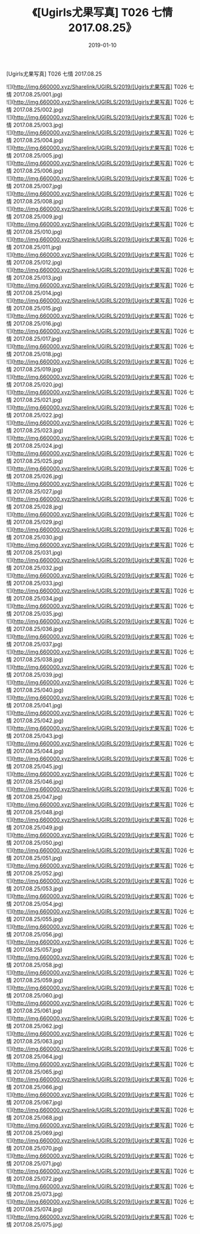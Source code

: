﻿---
layout: post
title:  《[Ugirls尤果写真] T026 七情 2017.08.25》
date:   2019-01-10
img: http://img.660000.xyz/Sharelink/UGIRLS/2019/[Ugirls尤果写真] T026 七情 2017.08.25/000.jpg
categories: [美女, 清纯, 唯美]
---

[Ugirls尤果写真] T026 七情 2017.08.25

 ![](http://img.660000.xyz/Sharelink/UGIRLS/2019/[Ugirls尤果写真] T026 七情 2017.08.25/001.jpg) <br>![](http://img.660000.xyz/Sharelink/UGIRLS/2019/[Ugirls尤果写真] T026 七情 2017.08.25/002.jpg) <br>![](http://img.660000.xyz/Sharelink/UGIRLS/2019/[Ugirls尤果写真] T026 七情 2017.08.25/003.jpg) <br>![](http://img.660000.xyz/Sharelink/UGIRLS/2019/[Ugirls尤果写真] T026 七情 2017.08.25/004.jpg) <br>![](http://img.660000.xyz/Sharelink/UGIRLS/2019/[Ugirls尤果写真] T026 七情 2017.08.25/005.jpg) <br>![](http://img.660000.xyz/Sharelink/UGIRLS/2019/[Ugirls尤果写真] T026 七情 2017.08.25/006.jpg) <br>![](http://img.660000.xyz/Sharelink/UGIRLS/2019/[Ugirls尤果写真] T026 七情 2017.08.25/007.jpg) <br>![](http://img.660000.xyz/Sharelink/UGIRLS/2019/[Ugirls尤果写真] T026 七情 2017.08.25/008.jpg) <br>![](http://img.660000.xyz/Sharelink/UGIRLS/2019/[Ugirls尤果写真] T026 七情 2017.08.25/009.jpg) <br>![](http://img.660000.xyz/Sharelink/UGIRLS/2019/[Ugirls尤果写真] T026 七情 2017.08.25/010.jpg) <br>![](http://img.660000.xyz/Sharelink/UGIRLS/2019/[Ugirls尤果写真] T026 七情 2017.08.25/011.jpg) <br>![](http://img.660000.xyz/Sharelink/UGIRLS/2019/[Ugirls尤果写真] T026 七情 2017.08.25/012.jpg) <br>![](http://img.660000.xyz/Sharelink/UGIRLS/2019/[Ugirls尤果写真] T026 七情 2017.08.25/013.jpg) <br>![](http://img.660000.xyz/Sharelink/UGIRLS/2019/[Ugirls尤果写真] T026 七情 2017.08.25/014.jpg) <br>![](http://img.660000.xyz/Sharelink/UGIRLS/2019/[Ugirls尤果写真] T026 七情 2017.08.25/015.jpg) <br>![](http://img.660000.xyz/Sharelink/UGIRLS/2019/[Ugirls尤果写真] T026 七情 2017.08.25/016.jpg) <br>![](http://img.660000.xyz/Sharelink/UGIRLS/2019/[Ugirls尤果写真] T026 七情 2017.08.25/017.jpg) <br>![](http://img.660000.xyz/Sharelink/UGIRLS/2019/[Ugirls尤果写真] T026 七情 2017.08.25/018.jpg) <br>![](http://img.660000.xyz/Sharelink/UGIRLS/2019/[Ugirls尤果写真] T026 七情 2017.08.25/019.jpg) <br>![](http://img.660000.xyz/Sharelink/UGIRLS/2019/[Ugirls尤果写真] T026 七情 2017.08.25/020.jpg) <br>![](http://img.660000.xyz/Sharelink/UGIRLS/2019/[Ugirls尤果写真] T026 七情 2017.08.25/021.jpg) <br>![](http://img.660000.xyz/Sharelink/UGIRLS/2019/[Ugirls尤果写真] T026 七情 2017.08.25/022.jpg) <br>![](http://img.660000.xyz/Sharelink/UGIRLS/2019/[Ugirls尤果写真] T026 七情 2017.08.25/023.jpg) <br>![](http://img.660000.xyz/Sharelink/UGIRLS/2019/[Ugirls尤果写真] T026 七情 2017.08.25/024.jpg) <br>![](http://img.660000.xyz/Sharelink/UGIRLS/2019/[Ugirls尤果写真] T026 七情 2017.08.25/025.jpg) <br>![](http://img.660000.xyz/Sharelink/UGIRLS/2019/[Ugirls尤果写真] T026 七情 2017.08.25/026.jpg) <br>![](http://img.660000.xyz/Sharelink/UGIRLS/2019/[Ugirls尤果写真] T026 七情 2017.08.25/027.jpg) <br>![](http://img.660000.xyz/Sharelink/UGIRLS/2019/[Ugirls尤果写真] T026 七情 2017.08.25/028.jpg) <br>![](http://img.660000.xyz/Sharelink/UGIRLS/2019/[Ugirls尤果写真] T026 七情 2017.08.25/029.jpg) <br>![](http://img.660000.xyz/Sharelink/UGIRLS/2019/[Ugirls尤果写真] T026 七情 2017.08.25/030.jpg) <br>![](http://img.660000.xyz/Sharelink/UGIRLS/2019/[Ugirls尤果写真] T026 七情 2017.08.25/031.jpg) <br>![](http://img.660000.xyz/Sharelink/UGIRLS/2019/[Ugirls尤果写真] T026 七情 2017.08.25/032.jpg) <br>![](http://img.660000.xyz/Sharelink/UGIRLS/2019/[Ugirls尤果写真] T026 七情 2017.08.25/033.jpg) <br>![](http://img.660000.xyz/Sharelink/UGIRLS/2019/[Ugirls尤果写真] T026 七情 2017.08.25/034.jpg) <br>![](http://img.660000.xyz/Sharelink/UGIRLS/2019/[Ugirls尤果写真] T026 七情 2017.08.25/035.jpg) <br>![](http://img.660000.xyz/Sharelink/UGIRLS/2019/[Ugirls尤果写真] T026 七情 2017.08.25/036.jpg) <br>![](http://img.660000.xyz/Sharelink/UGIRLS/2019/[Ugirls尤果写真] T026 七情 2017.08.25/037.jpg) <br>![](http://img.660000.xyz/Sharelink/UGIRLS/2019/[Ugirls尤果写真] T026 七情 2017.08.25/038.jpg) <br>![](http://img.660000.xyz/Sharelink/UGIRLS/2019/[Ugirls尤果写真] T026 七情 2017.08.25/039.jpg) <br>![](http://img.660000.xyz/Sharelink/UGIRLS/2019/[Ugirls尤果写真] T026 七情 2017.08.25/040.jpg) <br>![](http://img.660000.xyz/Sharelink/UGIRLS/2019/[Ugirls尤果写真] T026 七情 2017.08.25/041.jpg) <br>![](http://img.660000.xyz/Sharelink/UGIRLS/2019/[Ugirls尤果写真] T026 七情 2017.08.25/042.jpg) <br>![](http://img.660000.xyz/Sharelink/UGIRLS/2019/[Ugirls尤果写真] T026 七情 2017.08.25/043.jpg) <br>![](http://img.660000.xyz/Sharelink/UGIRLS/2019/[Ugirls尤果写真] T026 七情 2017.08.25/044.jpg) <br>![](http://img.660000.xyz/Sharelink/UGIRLS/2019/[Ugirls尤果写真] T026 七情 2017.08.25/045.jpg) <br>![](http://img.660000.xyz/Sharelink/UGIRLS/2019/[Ugirls尤果写真] T026 七情 2017.08.25/046.jpg) <br>![](http://img.660000.xyz/Sharelink/UGIRLS/2019/[Ugirls尤果写真] T026 七情 2017.08.25/047.jpg) <br>![](http://img.660000.xyz/Sharelink/UGIRLS/2019/[Ugirls尤果写真] T026 七情 2017.08.25/048.jpg) <br>![](http://img.660000.xyz/Sharelink/UGIRLS/2019/[Ugirls尤果写真] T026 七情 2017.08.25/049.jpg) <br>![](http://img.660000.xyz/Sharelink/UGIRLS/2019/[Ugirls尤果写真] T026 七情 2017.08.25/050.jpg) <br>![](http://img.660000.xyz/Sharelink/UGIRLS/2019/[Ugirls尤果写真] T026 七情 2017.08.25/051.jpg) <br>![](http://img.660000.xyz/Sharelink/UGIRLS/2019/[Ugirls尤果写真] T026 七情 2017.08.25/052.jpg) <br>![](http://img.660000.xyz/Sharelink/UGIRLS/2019/[Ugirls尤果写真] T026 七情 2017.08.25/053.jpg) <br>![](http://img.660000.xyz/Sharelink/UGIRLS/2019/[Ugirls尤果写真] T026 七情 2017.08.25/054.jpg) <br>![](http://img.660000.xyz/Sharelink/UGIRLS/2019/[Ugirls尤果写真] T026 七情 2017.08.25/055.jpg) <br>![](http://img.660000.xyz/Sharelink/UGIRLS/2019/[Ugirls尤果写真] T026 七情 2017.08.25/056.jpg) <br>![](http://img.660000.xyz/Sharelink/UGIRLS/2019/[Ugirls尤果写真] T026 七情 2017.08.25/057.jpg) <br>![](http://img.660000.xyz/Sharelink/UGIRLS/2019/[Ugirls尤果写真] T026 七情 2017.08.25/058.jpg) <br>![](http://img.660000.xyz/Sharelink/UGIRLS/2019/[Ugirls尤果写真] T026 七情 2017.08.25/059.jpg) <br>![](http://img.660000.xyz/Sharelink/UGIRLS/2019/[Ugirls尤果写真] T026 七情 2017.08.25/060.jpg) <br>![](http://img.660000.xyz/Sharelink/UGIRLS/2019/[Ugirls尤果写真] T026 七情 2017.08.25/061.jpg) <br>![](http://img.660000.xyz/Sharelink/UGIRLS/2019/[Ugirls尤果写真] T026 七情 2017.08.25/062.jpg) <br>![](http://img.660000.xyz/Sharelink/UGIRLS/2019/[Ugirls尤果写真] T026 七情 2017.08.25/063.jpg) <br>![](http://img.660000.xyz/Sharelink/UGIRLS/2019/[Ugirls尤果写真] T026 七情 2017.08.25/064.jpg) <br>![](http://img.660000.xyz/Sharelink/UGIRLS/2019/[Ugirls尤果写真] T026 七情 2017.08.25/065.jpg) <br>![](http://img.660000.xyz/Sharelink/UGIRLS/2019/[Ugirls尤果写真] T026 七情 2017.08.25/066.jpg) <br>![](http://img.660000.xyz/Sharelink/UGIRLS/2019/[Ugirls尤果写真] T026 七情 2017.08.25/067.jpg) <br>![](http://img.660000.xyz/Sharelink/UGIRLS/2019/[Ugirls尤果写真] T026 七情 2017.08.25/068.jpg) <br>![](http://img.660000.xyz/Sharelink/UGIRLS/2019/[Ugirls尤果写真] T026 七情 2017.08.25/069.jpg) <br>![](http://img.660000.xyz/Sharelink/UGIRLS/2019/[Ugirls尤果写真] T026 七情 2017.08.25/070.jpg) <br>![](http://img.660000.xyz/Sharelink/UGIRLS/2019/[Ugirls尤果写真] T026 七情 2017.08.25/071.jpg) <br>![](http://img.660000.xyz/Sharelink/UGIRLS/2019/[Ugirls尤果写真] T026 七情 2017.08.25/072.jpg) <br>![](http://img.660000.xyz/Sharelink/UGIRLS/2019/[Ugirls尤果写真] T026 七情 2017.08.25/073.jpg) <br>![](http://img.660000.xyz/Sharelink/UGIRLS/2019/[Ugirls尤果写真] T026 七情 2017.08.25/074.jpg) <br>![](http://img.660000.xyz/Sharelink/UGIRLS/2019/[Ugirls尤果写真] T026 七情 2017.08.25/075.jpg) <br>